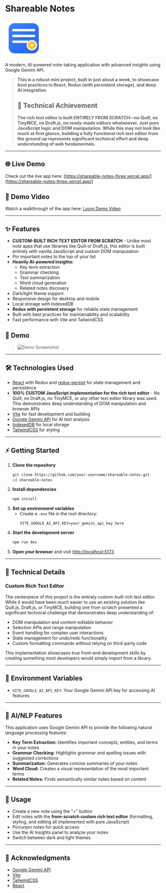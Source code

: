 # Shareable Notes

<!-- Project Logo -->
<p align="left">
  <img src="public/notes-icon.svg" alt="Shareable Notes Logo" width="120" />
</p>

A modern, AI-powered note-taking application with advanced insights using Google Gemini API.

> **This is a robust mini project, built in just about a week, to showcase best practices in React, Redux (with persistent storage), and deep AI integration.**
>
> ## 💪 Technical Achievement
>
> **The rich text editor is built ENTIRELY FROM SCRATCH—no Quill, no TinyMCE, no Draft.js, no ready-made editors whatsoever. Just pure JavaScript logic and DOM manipulation. While this may not look like much at first glance, building a fully functional rich text editor from the ground up represents significant technical effort and deep understanding of web fundamentals.**

---

## 🌐 Live Demo

Check out the live app here: [https://shareable-notes-three.vercel.app/](https://shareable-notes-three.vercel.app/)

## 🎥 Demo Video

Watch a walkthrough of the app here: [Loom Demo Video](https://www.loom.com/share/a1e1274a0a28441cb46bf50957b9742e?sid=63bff59b-25ed-4e40-95af-57833e5eda24)

---

## ✨ Features

- **CUSTOM-BUILT RICH TEXT EDITOR FROM SCRATCH** - Unlike most note apps that use libraries like Quill or Draft.js, this editor is built entirely with vanilla JavaScript and custom DOM manipulation
- Pin important notes to the top of your list
- **Heavily AI-powered insights:**
  - Key term extraction
  - Grammar checking
  - Text summarization
  - Word cloud generation
  - Related notes discovery
- Dark/light theme support
- Responsive design for desktop and mobile
- Local storage with IndexedDB
- **Redux with persistent storage** for reliable state management
- Built with best practices for maintainability and scalability
- Fast performance with Vite and TailwindCSS

## 🚀 Demo

> ![Demo Screenshot](public/demo-screenshot.png)

---

## 🛠️ Technologies Used

- [React](https://react.dev/) with Redux and [redux-persist](https://github.com/rt2zz/redux-persist) for state management and persistence
- **100% CUSTOM JavaScript implementation for the rich text editor** - No Quill, no Draft.js, no TinyMCE, or any other text editor library was used. This demonstrates deep understanding of DOM manipulation and browser APIs
- [Vite](https://vitejs.dev/) for fast development and building
- [Google Gemini API](https://ai.google.dev/) for AI text analysis
- [IndexedDB](https://developer.mozilla.org/en-US/docs/Web/API/IndexedDB_API) for local storage
- [TailwindCSS](https://tailwindcss.com/) for styling

---

## ⚡ Getting Started

1. **Clone the repository**
   ```sh
   git clone https://github.com/your-username/shareable-notes.git
   cd shareable-notes
   ```
2. **Install dependencies**
   ```sh
   npm install
   ```
3. **Set up environment variables**
   - Create a `.env` file in the root directory:
     ```env
     VITE_GOOGLE_AI_API_KEY=your_gemini_api_key_here
     ```
4. **Start the development server**
   ```sh
   npm run dev
   ```
5. **Open your browser** and visit [http://localhost:5173](http://localhost:5173)

---

## 🔧 Technical Details

### Custom Rich Text Editor

The centerpiece of this project is the entirely custom-built rich text editor. While it would have been much easier to use an existing solution like Quill.js, Draft.js, or TinyMCE, building one from scratch presented a significant technical challenge that demonstrates deep understanding of:

- DOM manipulation and content-editable behavior
- Selection APIs and range manipulation
- Event handling for complex user interactions
- State management for undo/redo functionality
- Custom formatting commands without relying on third-party code

This implementation showcases true front-end development skills by creating something most developers would simply import from a library.

---

## 🔑 Environment Variables

- `VITE_GOOGLE_AI_API_KEY`: Your Google Gemini API key for accessing AI features

---

## 🤖 AI/NLP Features

This application uses Google Gemini API to provide the following natural language processing features:

- **Key Term Extraction:** Identifies important concepts, entities, and terms in your notes
- **Grammar Checking:** Highlights grammar and spelling issues with suggested corrections
- **Summarization:** Generates concise summaries of your notes
- **Word Cloud:** Creates a visual representation of the most important terms
- **Related Notes:** Finds semantically similar notes based on content

---

## 📄 Usage

- Create a new note using the "+" button
- Edit notes with the **from-scratch custom rich text editor** (formatting, styling, and editing all implemented with pure JavaScript)
- Pin/unpin notes for quick access
- Use the AI Insights panel to analyze your notes
- Switch between dark and light themes

---

## 🙏 Acknowledgments

- [Google Gemini API](https://ai.google.dev/)
- [Vite](https://vitejs.dev/)
- [TailwindCSS](https://tailwindcss.com/)
- [React](https://react.dev/)
